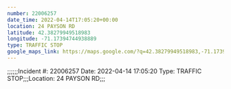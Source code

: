 ```yaml
---
number: 22006257
date_time: 2022-04-14T17:05:20+00:00
location: 24 PAYSON RD
latitude: 42.38279949518983
longitude: -71.17394744938889
type: TRAFFIC STOP
google_maps_link: https://maps.google.com/?q=42.38279949518983,-71.17394744938889
---
```


;;;;;;Incident #: 22006257  Date: 2022-04-14 17:05:20   Type: TRAFFIC STOP;;;Location: 24 PAYSON RD;;;
